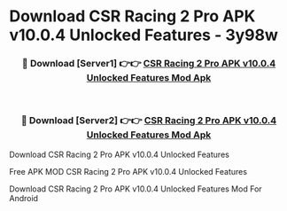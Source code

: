 # Download CSR Racing 2 Pro APK v10.0.4 Unlocked Features - 3y98w



<div align="center">
<h3>🔴 Download [Server1] 👉👉 <a href="https://momento.my/?title=CSR_Racing_2_Pro_APK_v10.0.4_Unlocked_Features">CSR Racing 2 Pro APK v10.0.4 Unlocked Features Mod Apk</a></h3><br>

<h3>🔴 Download [Server2] 👉👉 <a href="https://momento.my/?title=CSR_Racing_2_Pro_APK_v10.0.4_Unlocked_Features">CSR Racing 2 Pro APK v10.0.4 Unlocked Features Mod Apk</a></h3>
</div>



Download CSR Racing 2 Pro APK v10.0.4 Unlocked Features 

Free APK MOD CSR Racing 2 Pro APK v10.0.4 Unlocked Features 

Download CSR Racing 2 Pro APK v10.0.4 Unlocked Features Mod For Android
